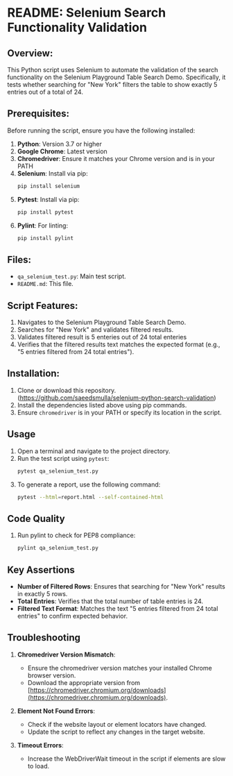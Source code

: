 
# README: Selenium Search Functionality Validation

## Overview:
This Python script uses Selenium to automate the validation of the search functionality on the Selenium Playground
Table Search Demo. Specifically, it tests whether searching for "New York" filters the table to show exactly 5 entries
out of a total of 24.

## Prerequisites:
Before running the script, ensure you have the following installed:

1. **Python**: Version 3.7 or higher
2. **Google Chrome**: Latest version
3. **Chromedriver**: Ensure it matches your Chrome version and is in your PATH
4. **Selenium**: Install via pip:
   ```bash
   pip install selenium
   ```
5. **Pytest**: Install via pip:
   ```bash
   pip install pytest
   ```
6. **Pylint**: For linting:
   ```bash
   pip install pylint
   ```

## Files:
- `qa_selenium_test.py`: Main test script.
- `README.md`: This file.

## Script Features:
1. Navigates to the Selenium Playground Table Search Demo.
2. Searches for "New York" and validates filtered results.
3. Validates filtered result is 5 enteries out of 24 total enteries
4. Verifies that the filtered results text matches the expected format
   (e.g., "5 entries filtered from 24 total entries").

## Installation:

1. Clone or download this repository.(https://github.com/saeedsmulla/selenium-python-search-validation)
2. Install the dependencies listed above using pip commands.
3. Ensure `chromedriver` is in your PATH or specify its location in the script.

## Usage

1. Open a terminal and navigate to the project directory.
2. Run the test script using `pytest`:
   ```bash
   pytest qa_selenium_test.py
   ```
3. To generate a report, use the following command:
   ```bash
   pytest --html=report.html --self-contained-html
   ```

## Code Quality

1. Run pylint to check for PEP8 compliance:
   ```bash
   pylint qa_selenium_test.py
   ```

## Key Assertions
- **Number of Filtered Rows**: Ensures that searching for "New York" results in exactly 5 rows.
- **Total Entries**: Verifies that the total number of table entries is 24.
- **Filtered Text Format**: Matches the text "5 entries filtered from 24 total entries" to confirm expected behavior.

## Troubleshooting

1. **Chromedriver Version Mismatch**:
   - Ensure the chromedriver version matches your installed Chrome browser version.
   - Download the appropriate version from
     [https://chromedriver.chromium.org/downloads](https://chromedriver.chromium.org/downloads).

2. **Element Not Found Errors**:
   - Check if the website layout or element locators have changed.
   - Update the script to reflect any changes in the target website.

3. **Timeout Errors**:
   - Increase the WebDriverWait timeout in the script if elements are slow to load.


